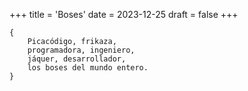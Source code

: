 +++
title = 'Boses'
date = 2023-12-25
draft = false
+++

	{
		Picacódigo, frikaza,
		programadora, ingeniero,
		jáquer, desarrollador,
		los boses del mundo entero.
	}
